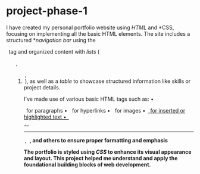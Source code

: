 # project-phase-1
I have created my personal portfolio website using *HTML* and *CSS, focusing on implementing all the basic HTML elements. The site includes a structured **navigation bar* using the ⁠ <nav> ⁠ tag and organized content with *lists* (⁠ <ul> ⁠, ⁠ <ol> ⁠, ⁠ <li> ⁠), as well as a *table* to showcase structured information like skills or project details.

I’ve made use of various basic HTML tags such as:
•⁠  ⁠⁠ <p> ⁠ for paragraphs
•⁠  ⁠⁠ <a> ⁠ for hyperlinks
•⁠  ⁠⁠ <img> ⁠ for images
•⁠  ⁠⁠ <ins> ⁠ for inserted or highlighted text
•⁠  ⁠⁠ <br> ⁠, ⁠ <hr> ⁠, ⁠ <strong> ⁠, and others to ensure proper formatting and emphasis

The portfolio is styled using *CSS* to enhance its visual appearance and layout. This project helped me understand and apply the foundational building blocks of web development.
